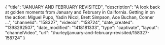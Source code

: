 {
    "title": "JANUARY AND FEBRUARY REVISITED",
    "description": "A look back at golden moments from January and February in California. Getting in on the action: Miguel Pupo, Yadin Nicol, Brett Simpson, Ace Buchan, Conner ...",
    "channelid": "158327",
    "videoid": "158724",
    "date_created": "1398292507",
    "date_modified": "1418181333",
    "type": "captivate",
    "layout": "channelVideo",
    "url": "\/hurley\/january-and-february-revisited\/158327-158724"
}